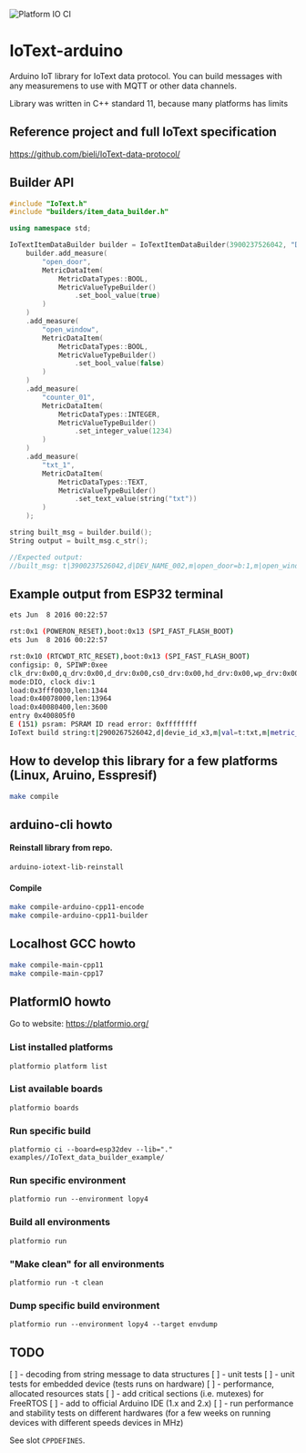 ![Platform IO CI](https://github.com/bieli/IoText-arduino/actions/workflows/platformio_ci.yaml/badge.svg)

# IoText-arduino
Arduino IoT library for IoText data protocol. You can build messages with any measuremens to use with MQTT or other data channels.

Library was written in C++ standard 11, because many platforms has limits

## Reference project and full IoText specification

https://github.com/bieli/IoText-data-protocol/


## Builder API
```cpp
#include "IoText.h"
#include "builders/item_data_builder.h"

using namespace std;

IoTextItemDataBuilder builder = IoTextItemDataBuilder(3900237526042, "DEV_NAME_002");
    builder.add_measure(
        "open_door",
        MetricDataItem(
            MetricDataTypes::BOOL,
            MetricValueTypeBuilder()
                .set_bool_value(true)
        )
    )
    .add_measure(
        "open_window",
        MetricDataItem(
            MetricDataTypes::BOOL,
            MetricValueTypeBuilder()
                .set_bool_value(false)
        )
    )
    .add_measure(
        "counter_01",
        MetricDataItem(
            MetricDataTypes::INTEGER,
            MetricValueTypeBuilder()
                .set_integer_value(1234)
        )
    )
    .add_measure(
        "txt_1",
        MetricDataItem(
            MetricDataTypes::TEXT,
            MetricValueTypeBuilder()
                .set_text_value(string("txt"))
        )
    );

string built_msg = builder.build();
String output = built_msg.c_str();

//Expected output:
//built_msg: t|3900237526042,d|DEV_NAME_002,m|open_door=b:1,m|open_window=b:0,m|counter_01=i:1234,m|txt_1=t:txt
```

## Example output from ESP32 terminal
```bash
ets Jun  8 2016 00:22:57

rst:0x1 (POWERON_RESET),boot:0x13 (SPI_FAST_FLASH_BOOT)
ets Jun  8 2016 00:22:57

rst:0x10 (RTCWDT_RTC_RESET),boot:0x13 (SPI_FAST_FLASH_BOOT)
configsip: 0, SPIWP:0xee
clk_drv:0x00,q_drv:0x00,d_drv:0x00,cs0_drv:0x00,hd_drv:0x00,wp_drv:0x00
mode:DIO, clock div:1
load:0x3fff0030,len:1344
load:0x40078000,len:13964
load:0x40080400,len:3600
entry 0x400805f0
E (151) psram: PSRAM ID read error: 0xffffffff
IoText build string:t|2900267526042,d|devie_id_x3,m|val=t:txt,m|metric_boolean1=b:1,m|metric_integer9=i:3333
```

## How to develop this library for a few platforms (Linux, Aruino, Esspresif)
```bash
make compile
```


## arduino-cli howto

#### Reinstall library from repo.
```bash
arduino-iotext-lib-reinstall
```

#### Compile
```bash
make compile-arduino-cpp11-encode
make compile-arduino-cpp11-builder
```

## Localhost GCC howto
```bash
make compile-main-cpp11
make compile-main-cpp17
```


## PlatformIO howto

Go to website: https://platformio.org/


### List installed platforms

    platformio platform list


### List available boards

    platformio boards


### Run specific build

    platformio ci --board=esp32dev --lib="." examples//IoText_data_builder_example/


### Run specific environment

    platformio run --environment lopy4


### Build all environments

    platformio run

### "Make clean" for all environments

    platformio run -t clean


### Dump specific build environment

    platformio run --environment lopy4 --target envdump




## TODO
[ ] - decoding from string message to data structures
[ ] - unit tests
[ ] - unit tests for embedded device (tests runs on hardware)
[ ] - performance, allocated resources stats
[ ] - add critical sections (i.e. mutexes) for FreeRTOS
[ ] - add to official Arduino IDE (1.x and 2.x)
[ ] - run performance and stability tests on different hardwares (for a few weeks on running devices with different speeds devices in MHz)


See slot `CPPDEFINES`.